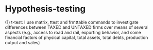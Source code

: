 # Hypothesis-testing

(1) t-test: I use matrix, ttest and frmttable commands to investigate differences between TAXED and UNTAXED firms over means of several aspects (e.g., access to road and rail, exporting behavior, and some financial factors of physical capital, total assets, total debts, production output and sales) 
